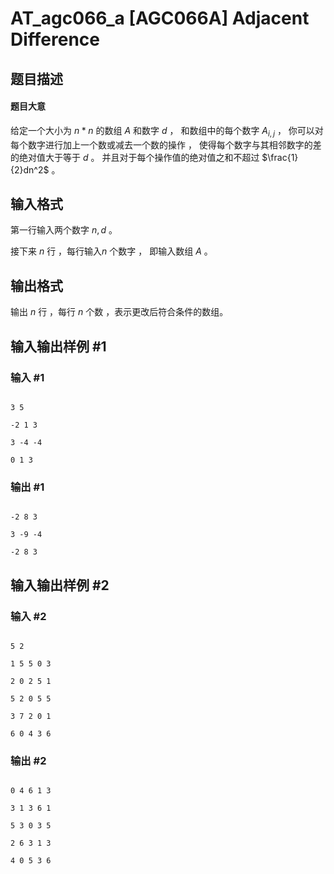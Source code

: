 # AT_agc066_a [AGC066A] Adjacent Difference

## 题目描述

#### 题目大意

给定一个大小为 $n*n$ 的数组 $A$ 和数字 $d$ ， 和数组中的每个数字 $A_{i,j}$ ， 你可以对每个数字进行加上一个数或减去一个数的操作 ， 使得每个数字与其相邻数字的差的绝对值大于等于 $d$ 。 并且对于每个操作值的绝对值之和不超过 $\frac{1}{2}dn^2$ 。

## 输入格式

第一行输入两个数字 $n,d$ 。

接下来 $n$ 行 ，每行输入$n$ 个数字 ， 即输入数组 $A$ 。

## 输出格式

输出 $n$ 行 ，每行 $n$ 个数 ，表示更改后符合条件的数组。

## 输入输出样例 #1

### 输入 #1

```
3 5
-2 1 3
3 -4 -4
0 1 3
```

### 输出 #1

```
-2 8 3
3 -9 -4
-2 8 3
```

## 输入输出样例 #2

### 输入 #2

```
5 2
1 5 5 0 3
2 0 2 5 1
5 2 0 5 5
3 7 2 0 1
6 0 4 3 6
```

### 输出 #2

```
0 4 6 1 3
3 1 3 6 1
5 3 0 3 5
2 6 3 1 3
4 0 5 3 6
```
